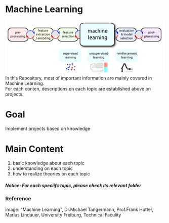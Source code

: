 # Machine Learning
![image](https://github.com/FangLintao/Machine-Learning/blob/master/cover.png)
In this Repository, most of important information are mainly covered in Machine Learning.  
For each conten, descriptions on each topic are established above on projects.
# Goal
Implement projects based on knowledge
# Main Content
1. basic knowledge about each topic
2. understanding on each topic
3. how to realize theories on each topic  
##### Notice: For each speciifc topic, please check its relevant folder

### Reference
image: "Machine Learning", Dr.Michael Tangermann, Prof.Frank Hutter, Marius Lindauer, University Freiburg, Technical Faculity
